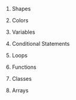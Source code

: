 1. Shapes
   
2. Colors
   
3. Variables
   
4. Conditional Statements
   
5. Loops
    
6.  Functions
    
7.  Classes
    
8.  Arrays